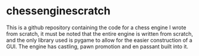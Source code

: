 # chessenginescratch

This is a github repository containing the code for a chess engine I wrote from scratch, it must be noted that the entire engine is written from scratch, and the only library used is pygame to allow for the easier construction of a GUI. The engine has castling, pawn promotion and en passant built into it.
